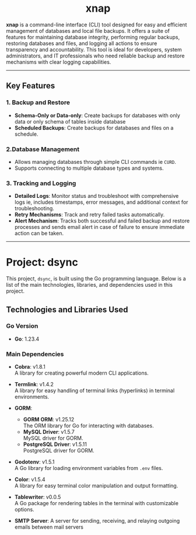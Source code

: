 <h1 align="center">
    xnap
</h1>

**xnap**  is a command-line interface (CLI) tool designed for easy and efficient management of databases and local file backups. It offers a suite of features for maintaining database integrity, performing regular backups, restoring databases and files, and logging all actions to ensure transparency and accountability. This tool is ideal for developers, system administrators, and IT professionals who need reliable backup and restore mechanisms with clear logging capabilities.

---

## Key Features

### 1. Backup and Restore
- **Schema-Only or Data-only**: Create backups for databases with only data or only schema of tables inside database
- **Scheduled Backups**: Create backups for databases and files on a schedule.

### 2.Database Management
  - Allows managing databases through simple CLI commands ie `CURD`.
  - Supports connecting to multiple database types and systems.
  
### 3. Tracking and Logging
- **Detailed Logs**: Monitor status and troubleshoot with comprehensive logs ie, includes timestamps, error messages, and additional context for troubleshooting.
- **Retry Mechanisms**: Track and retry failed tasks automatically.
- **Alert Mechanism**: Tracks both successful and failed backup and restore processes and sends email alert in case of failure to ensure immediate action can be taken.

---

# Project: dsync

This project, `dsync`, is built using the Go programming language. Below is a list of the main technologies, libraries, and dependencies used in this project.

## Technologies and Libraries Used

### Go Version
- **Go**: 1.23.4

### Main Dependencies

- **Cobra**: v1.8.1  
  A library for creating powerful modern CLI applications.

- **Termlink**: v1.4.2  
  A library for easy handling of terminal links (hyperlinks) in terminal environments.

- **GORM**:  
  - **GORM ORM**: v1.25.12  
    The ORM library for Go for interacting with databases.
  - **MySQL Driver**: v1.5.7  
    MySQL driver for GORM.
  - **PostgreSQL Driver**: v1.5.11  
    PostgreSQL driver for GORM.

- **Godotenv**: v1.5.1  
  A Go library for loading environment variables from `.env` files.

- **Color**: v1.5.4  
  A library for easy terminal color manipulation and output formatting.

- **Tablewriter**: v0.0.5  
  A Go package for rendering tables in the terminal with customizable options.

- **SMTP Server**:
  A server for sending, receiving, and relaying outgoing emails between mail servers


